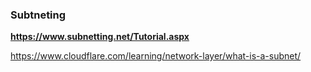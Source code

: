 ### Subtneting

**https://www.subnetting.net/Tutorial.aspx**

https://www.cloudflare.com/learning/network-layer/what-is-a-subnet/

